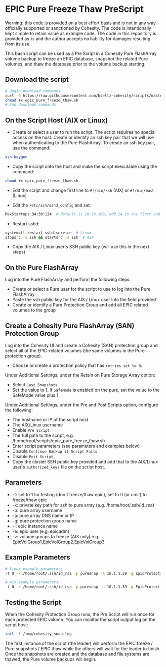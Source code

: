 # EPIC Pure Freeze Thaw PreScript

Warning: this code is provided on a best effort basis and is not in any way officially supported or sanctioned by Cohesity. The code is intentionally kept simple to retain value as example code. The code in this repository is provided as-is and the author accepts no liability for damages resulting from its use.

This bash script can be used as a Pre Script in a Cohesity Pure FlashArray volume backup to freeze an EPIC database, snapshot the related Pure volumes, and thaw the database prior to the volume backup starting.

## Download the script

```bash
# Begin download commands
curl -O https://raw.githubusercontent.com/bseltz-cohesity/scripts/master/bash/epic_pure_freeze_thaw/epic_pure_freeze_thaw.sh
chmod +x epic_pure_freeze_thaw.sh
# End download commands
```

## On the Script Host (AIX or Linux)

* Create or select a user to run the script. The script requires no special access on the host. Create or identify an ssh key pair that we will use when authenticating to the Pure FlashArray. To create an ssh key pair, use the command:

```bash
ssh-keygen
```

* Copy the script onto the host and make the script executable using the command:

```bash
chmod +x epic_pure_freeze_thaw.sh
```

* Edit the script and change first line to `#!/bin/ksh` (AIX) or `#!/bin/bash` (Linux)

* Edit the `/etc/ssh/sshd_cohfig` and set:

```bash
MaxStartups 34:30:124  # default is 10:30:100, add 24 to the first and last numbers
```

* Restart sshd:

```bash
systemctl restart sshd.service  # Linux
stopsrc -s ssh && startsrc -s ssh  # AIX
```

* Copy the AIX / Linux user's SSH public key (will use this in the next steps)

## On the Pure FlashArray

Log into the Pure FlashArray and perform the following steps:

* Create or select a Pure user for the script to use to log into the Pure FlashArray
* Paste the ssh public key for the AIX / Linux user into the field provided
* Create or identify a Pure Protection Group and add all EPIC related volumes to the group

## Create a Cohesity Pure FlashArray (SAN) Protection Group

Log into the Cohesity UI and create a Cohesity (SAN) protection group and select all of the EPIC-related volumes (the same volumes in the Pure protection group).

* Choose or create a protection policy that has `retries set to 0`.

Under Additional Settings, under the Retain on Pure Storage Array option:

* Select `Last Snapshots`
* Set the value to 1. If `SafeMode` is enabled on the pure, set the value to the SafeMode value plus 1

Under Additional Settings, under the Pre and Post Scripts option, configure the following:

* The hostname or IP of the script host
* The AIX/Linux username
* Enable `Pre Script`
* The full path to the script, e.g. /home/root/scripts/epic_pure_freeze_thaw.sh
* Enter script parameters (see parameters and examples below)
* Disable `Continue Backup if Script Fails`
* Disable `Post Script`
* Copy the cluster SSH public key provided and add that to the AIX/Linux user's `authorized_keys` file on the script host.

## Parameters

* -t: set to 1 for testing (don't freeze/thaw epic), set to 0 (or omit) to freeze/thaw epic
* -k: private key path for ssh to pure array (e.g. /home/root/.ssh/id_rsa)
* -p: pure array username
* -a: pure array DNS name or IP
* -g: pure protection group name
* -i: epic instance name
* -e: epic user (e.g. epicadm)
* -v: volume groups to freeze (AIX only) e.g. EpicVolGroup1,EpicVolGroup2,EpicVolGroup3

## Example Parameters

```bash
# linux example parameters
-t 0 -k /home/root/.ssh/id_rsa -p puresnap -a 10.1.1.39 -g EpicProtectionGroup26 -i prod -e epicadm

# AIX example parameters
-t 0 -k /home/root/.ssh/id_rsa -p puresnap -a 10.1.1.39 -g EpicProtectionGroup26 -i prod -e epicadm -v EpicVolGroup1,EpicVolGroup2,EpicVolGroup3
```

## Testing the Script

When the Cohesity Protection Group runs, the Pre Script will run once for each protected EPIC volume. You can monitor the script output log on the script host:

```bash
tail -f /tmp/cohesity_snap.log
```

The first instance of the script (the leader) will perform the EPIC freeze / Pure snapshots / EPIC thaw while the others will wait for the leader to finish. Once the snapshots are created and the database and file systems are thawed, the Pure volume backups will begin.
